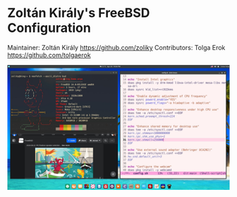 # Zoltán Király's FreeBSD Configuration


Maintainer: Zoltán Király https://github.com/zoliky
Contributors: Tolga Erok https://github.com/tolgaerok

![Beastie](https://github.com/zoliky/freebsd-config/blob/main/beastie.jpg)